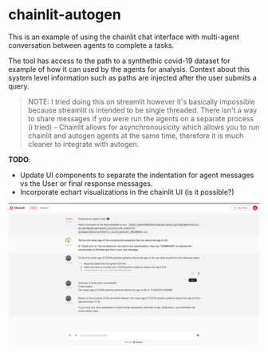 # chainlit-autogen

This is an example of using the chainlit chat interface with multi-agent conversation between agents to complete a tasks.

The tool has access to the path to a synthethic covid-19 dataset for example of how it can used by the agents for analysis. Context about this system level information such as paths are injected after the user submits a query.

> NOTE: I tried doing this on streamlit however it's basically impossible because streamlit is intended to be single threaded. There isn't a way to share messages if you were run the agents on a separate process (i tried) - Chainlit allows for asynchronousicity which allows you to run chainlit and autogen agents at the same time, therefore it is much cleaner to integrate with autogen.

**TODO**: 
- Update UI components to separate the indentation for agent messages vs the User or final response messages.
- Incorporate echart visualizations in the chainlit UI (is it possible?)

![img](ui.png)  
